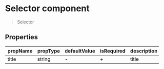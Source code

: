 # Selector component

> Selector

## Properties

| propName | propType | defaultValue | isRequired | description |
|----------|----------|--------------|------------|-------------|
| title | string | - | + | title |
